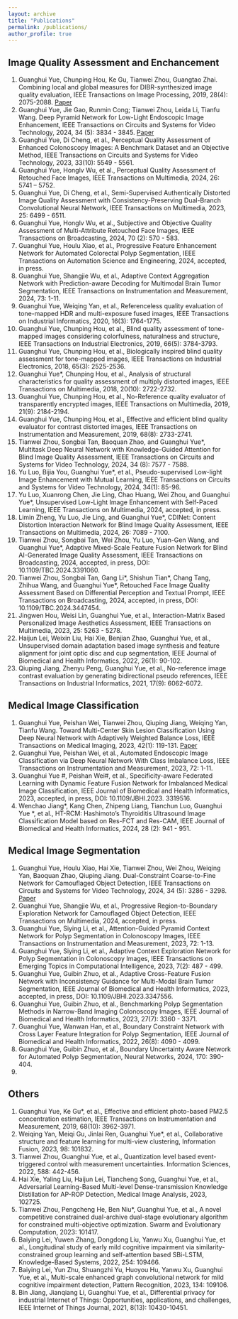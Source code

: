 ```yaml
---
layout: archive
title: "Publications"
permalink: /publications/
author_profile: true
---
```


## Image Quality Assessment and Enchancement
1. Guanghui Yue, Chunping Hou, Ke Gu, Tianwei Zhou, Guangtao Zhai. Combining local and global measures for DIBR-synthesized image quality evaluation, IEEE Transactions on Image Processing, 2019, 28(4): 2075-2088. [Paper](https://ieeexplore.ieee.org/abstract/document/8491300/)
2. Guanghui Yue, Jie Gao, Runmin Cong; Tianwei Zhou, Leida Li, Tianfu Wang. Deep Pyramid Network for Low-Light Endoscopic Image Enhancement, IEEE Transactions on Circuits and Systems for Video Technology, 2024, 34 (5): 3834 - 3845. [Paper](https://ieeexplore.ieee.org/abstract/document/10274690/)
3. Guanghui Yue, Di Cheng, et al., Perceptual Quality Assessment of Enhanced Colonoscopy Images: A Benchmark Dataset and an Objective Method, IEEE Transactions on Circuits and Systems for Video Technology, 2023, 33(10): 5549 - 5561.
4. Guanghui Yue, Honglv Wu, et al., Perceptual Quality Assessment of Retouched Face Images, IEEE Transactions on Multimedia, 2024, 26: 5741 – 5752.
5. Guanghui Yue, Di Cheng, et al., Semi-Supervised Authentically Distorted Image Quality Assessment with Consistency-Preserving Dual-Branch Convolutional Neural Network, IEEE Transactions on Multimedia, 2023, 25: 6499 - 6511.
6. Guanghui Yue, Honglv Wu, et al., Subjective and Objective Quality Assessment of Multi-Attribute Retouched Face Images, IEEE Transactions on Broadcasting, 2024, 70 (2): 570 - 583.
7. Guanghui Yue, Houlu Xiao, et al., Progressive Feature Enhancement Network for Automated Colorectal Polyp Segmentation, IEEE Transactions on Automation Science and Engineering, 2024, accepted, in press.
8. Guanghui Yue, Shangjie Wu, et al., Adaptive Context Aggregation Network with Prediction-aware Decoding for Multimodal Brain Tumor Segmentation, IEEE Transactions on Instrumentation and Measurement, 2024, 73: 1-11.
9. Guanghui Yue, Weiqing Yan, et al., Referenceless quality evaluation of tone-mapped HDR and multi-exposure fused images, IEEE Transactions on Industrial Informatics, 2020, 16(3): 1764-1775.
10. Guanghui Yue, Chunping Hou, et al., Blind quality assessment of tone-mapped images considering colorfulness, naturalness and structure, IEEE Transactions on Industrial Electronics, 2019, 66(5): 3784-3793.
11. Guanghui Yue, Chunping Hou, et al., Biologically inspired blind quality assessment for tone-mapped images, IEEE Transactions on Industrial Electronics, 2018, 65(3): 2525-2536.
12. Guanghui Yue*, Chunping Hou, et al., Analysis of structural characteristics for quality assessment of multiply distorted images, IEEE Transactions on Multimedia, 2018, 20(10): 2722-2732.
13. Guanghui Yue, Chunping Hou, et al., No-Reference quality evaluator of transparently encrypted images, IEEE Transactions on Multimedia, 2019, 21(9): 2184-2194.
14. Guanghui Yue, Chunping Hou, et al., Effective and efficient blind quality evaluator for contrast distorted images, IEEE Transactions on Instrumentation and Measurement, 2019, 68(8): 2733-2741.
15. Tianwei Zhou, Songbai Tan, Baoquan Zhao, and Guanghui Yue*, Multitask Deep Neural Network with Knowledge-Guided Attention for Blind Image Quality Assessment, IEEE Transactions on Circuits and Systems for Video Technology, 2024, 34 (8): 7577 - 7588.
16. Yu Luo, Bijia You, Guanghui Yue*, et al., Pseudo-supervised Low-light Image Enhancement with Mutual Learning, IEEE Transactions on Circuits and Systems for Video Technology, 2024, 34(1): 85-96.
17. Yu Luo, Xuanrong Chen, Jie Ling, Chao Huang, Wei Zhou, and Guanghui Yue*, Unsupervised Low-Light Image Enhancement with Self-Paced Learning, IEEE Transactions on Multimedia, 2024, accepted, in press.
18. Limin Zheng, Yu Luo, Jie Ling, and Guanghui Yue*, CDINet: Content Distortion Interaction Network for Blind Image Quality Assessment, IEEE Transactions on Multimedia, 2024, 26: 7089 - 7100.
19. Tianwei Zhou, Songbai Tan, Wei Zhou, Yu Luo, Yuan-Gen Wang, and Guanghui Yue*, Adaptive Mixed-Scale Feature Fusion Network for Blind AI-Generated Image Quality Assessment, IEEE Transactions on Broadcasting, 2024, accepted, in press, DOI: 10.1109/TBC.2024.3391060.
20. Tianwei Zhou, Songbai Tan, Gang Li*, Shishun Tian*, Chang Tang, Zhihua Wang, and Guanghui Yue*, Retouched Face Image Quality Assessment Based on Differential Perception and Textual Prompt, IEEE Transactions on Broadcasting, 2024, accepted, in press, DOI: 10.1109/TBC.2024.3447454.
21. Jingwen Hou, Weisi Lin, Guanghui Yue, et al., Interaction-Matrix Based Personalized Image Aesthetics Assessment, IEEE Transactions on Multimedia, 2023, 25: 5263 - 5278.
22. Haijun Lei, Weixin Liu, Hai Xie, Benjian Zhao, Guanghui Yue, et al., Unsupervised domain adaptation based image synthesis and feature alignment for joint optic disc and cup segmentation, IEEE Journal of Biomedical and Health Informatics, 2022, 26(1): 90-102.
23. Qiuping Jiang, Zhenyu Peng, Guanghui Yue, et al., No-reference image contrast evaluation by generating bidirectional pseudo references, IEEE Transactions on Industrial Informatics, 2021, 17(9): 6062-6072.



## Medical Image Classification
1. Guanghui Yue, Peishan Wei, Tianwei Zhou, Qiuping Jiang, Weiqing Yan, Tianfu Wang. Toward Multi-Center Skin Lesion Classification Using Deep Neural Network with Adaptively Weighted Balance Loss, IEEE Transactions on Medical Imaging, 2023, 42(1): 119-131. [Paper](https://ieeexplore.ieee.org/abstract/document/9878129/)
2. Guanghui Yue, Peishan Wei, et al., Automated Endoscopic Image Classification via Deep Neural Network With Class Imbalance Loss, IEEE Transactions on Instrumentation and Measurement, 2023, 72: 1-11.
3. Guanghui Yue #, Peishan Wei#, et al., Specificity-aware Federated Learning with Dynamic Feature Fusion Network for Imbalanced Medical Image Classification, IEEE Journal of Biomedical and Health Informatics, 2023, accepted, in press, DOI: 10.1109/JBHI.2023. 3319516.
4. Wenchao Jiang*, Kang Chen, Zhipeng Liang, Tianchun Luo, Guanghui Yue *, et al., HT-RCM: Hashimoto’s Thyroiditis Ultrasound Image Classification Model based on Res-FCT and Res-CAM, IEEE Journal of Biomedical and Health Informatics, 2024, 28 (2): 941 - 951. 


## Medical Image Segmentation
1. Guanghui Yue, Houlu Xiao, Hai Xie, Tianwei Zhou, Wei Zhou, Weiqing Yan, Baoquan Zhao, Qiuping Jiang. Dual-Constraint Coarse-to-Fine Network for Camouflaged Object Detection, IEEE Transactions on Circuits and Systems for Video Technology, 2024, 34 (5): 3286 - 3298. [Paper](https://ieeexplore.ieee.org/abstract/document/10262011/)
2. Guanghui Yue, Shangjie Wu, et al., Progressive Region-to-Boundary Exploration Network for Camouflaged Object Detection, IEEE Transactions on Multimedia, 2024, accepted, in press.
3. Guanghui Yue, Siying Li, et al., Attention-Guided Pyramid Context Network for Polyp Segmentation in Colonoscopy Images, IEEE Transactions on Instrumentation and Measurement, 2023, 72: 1-13.
4. Guanghui Yue, Siying Li, et al., Adaptive Context Exploration Network for Polyp Segmentation in Colonoscopy Images, IEEE Transactions on Emerging Topics in Computational Intelligence, 2023, 7(2): 487 - 499.
5. Guanghui Yue, Guibin Zhuo, et al., Adaptive Cross-Feature Fusion Network with Inconsistency Guidance for Multi-Modal Brain Tumor Segmentation, IEEE Journal of Biomedical and Health Informatics, 2023, accepted, in press, DOI: 10.1109/JBHI.2023.3347556.
6. Guanghui Yue, Guibin Zhuo, et al., Benchmarking Polyp Segmentation Methods in Narrow-Band Imaging Colonoscopy Images, IEEE Journal of Biomedical and Health Informatics, 2023, 27(7): 3360 - 3371.
7. Guanghui Yue, Wanwan Han, et al., Boundary Constraint Network with Cross Layer Feature Integration for Polyp Segmentation, IEEE Journal of Biomedical and Health Informatics, 2022, 26(8): 4090 - 4099.
8. Guanghui Yue, Guibin Zhuo, et al., Boundary Uncertainty Aware Network for Automated Polyp Segmentation, Neural Networks, 2024, 170: 390-404.
9. 

## Others
1. Guanghui Yue, Ke Gu*, et al., Effective and efficient photo-based PM2.5 concentration estimation, IEEE Transactions on Instrumentation and Measurement, 2019, 68(10): 3962-3971.
2. Weiqing Yan, Meiqi Gu, Jinlai Ren, Guanghui Yue*, et al., Collaborative structure and feature learning for multi-view clustering, Information Fusion, 2023, 98: 101832.
3. Tianwei Zhou, Guanghui Yue, et al., Quantization level based event-triggered control with measurement uncertainties. Information Sciences, 2022, 588: 442-456.
4. Hai Xie, Yaling Liu, Haijun Lei, Tiancheng Song, Guanghui Yue, et al., Adversarial Learning-Based Multi-level Dense-transmission Knowledge Distillation for AP-ROP Detection, Medical Image Analysis, 2023, 102725.
5. Tianwei Zhou, Pengcheng He, Ben Niu*, Guanghui Yue, et al., A novel competitive constrained dual-archive dual-stage evolutionary algorithm for constrained multi-objective optimization. Swarm and Evolutionary Computation, 2023: 101417.
6. Baiying Lei, Yuwen Zhang, Dongdong Liu, Yanwu Xu, Guanghui Yue, et al., Longitudinal study of early mild cognitive impairment via similarity-constrained group learning and self-attention based SBi-LSTM, Knowledge-Based Systems, 2022, 254: 109466.
7. Baiying Lei, Yun Zhu, Shuangzhi Yu, Huoyou Hu, Yanwu Xu, Guanghui Yue, et al., Multi-scale enhanced graph convolutional network for mild cognitive impairment detection, Pattern Recognition, 2023, 134: 109106.
8. Bin Jiang, Jianqiang Li, Guanghui Yue, et al., Differential privacy for industrial Internet of Things: Opportunities, applications, and challenges, IEEE Internet of Things Journal, 2021, 8(13): 10430-10451. 
